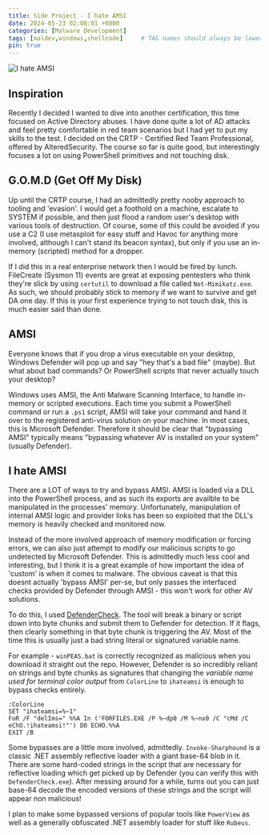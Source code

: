 ```yaml
---
title: Side Project - I hate AMSI
date: 2024-05-23 02:08:01 +0800
categories: [Malware Development]
tags: [maldev,windows,shellcode]     # TAG names should always be lowercase
pin: true
---
```


![I hate AMSI](../assets/img/ihateamsi.jpeg)

## Inspiration

Recently I decided I wanted to dive into another certification, this time focused on Active Directory abuses. I have done quite a lot of AD attacks and feel 
pretty comfortable in red team scenarios but I had yet to put my skills to the test. I decided on the CRTP - Certified Red Team Professional, offered by
AlteredSecurity. The course so far is quite good, but interestingly focuses a lot on using PowerShell primitives and not touching disk.

## G.O.M.D (Get Off My Disk)

Up until the CRTP course, I had an admittedly pretty nooby approach to tooling and 'evasion'. I would get a foothold on a machine, escalate to SYSTEM if possible,
and then just flood a random user's desktop with various tools of destruction. Of course, some of this could be avoided if you use a C2 (I use metasploit for easy stuff
and Havoc for anything more involved, although I can't stand its beacon syntax), but only if you use an in-memory (scripted) method for a dropper.

If I did this in a real enterprise network then I would be fired by lunch. FileCreate (Sysmon 11) events are great at exposing pentesters who think they're slick by
using `certutil` to download a file called `Not-Mimikatz.exe`. As such, we should probably stick to memory if we want to survive and get DA one day. If this is your
first experience trying to not touch disk, this is much easier said than done.

## AMSI

Everyone knows that if you drop a virus executable on your desktop, Windows Defender will pop up and say "hey that's a bad file" (maybe). But what about bad commands? 
Or PowerShell scripts that never actually touch your desktop? 

Windows uses AMSI, the Anti Malware Scanning Interface, to handle in-memory or scripted executions. Each time you submit a PowerShell command or run a `.ps1` script,
AMSI will take your command and hand it over to the registered anti-virus solution on your machine. In most cases, this is Microsoft Defender. Therefore it should be clear
that "bypassing AMSI" typically means "bypassing whatever AV is installed on your system" (usually Defender).

## I hate AMSI

There are a LOT of ways to try and bypass AMSI. AMSI is loaded via a DLL into the PowerShell process, and as such its exports are availble to be manipulated in the processes'
memory. Unfortunately, manipulation of internal AMSI logic and provider links has been so exploited that the DLL's memory is heavily checked and monitored now.

Instead of the more involved approach of memory modification or forcing errors, we can also just attempt to modify our malicious scripts to go undetected by Microsoft
Defender. This is admittedly much less cool and interesting, but I think it is a great example of how important the idea of 'custom' is when it comes to malware. The
obvious caveat is that this doesnt actually 'bypass AMSI' per-se, but only passes the interfaced checks provided by Defender through AMSI - this won't work for other
AV solutions.

To do this, I used [DefenderCheck](https://github.com/matterpreter/DefenderCheck). The tool will break a binary or script down into byte chunks and submit them to
Defender for detection. If it flags, then clearly something in that byte chunk is triggering the AV. Most of the time this is usually just a bad string literal or
signatured variable name.

For example - `winPEAS.bat` is correctly recognized as malicious when you download it straight out the repo. However, Defender is so incredibly reliant on strings
and byte chunks as signatures that changing the _variable name used for terminal color output_ from `ColorLine` to `ihateamsi` is enough to bypass checks entirely.

```dos
:ColorLine
SET "ihateamsi=%~1"
FoR /F "delIms=" %%A In ('FORFILES.EXE /P %~dp0 /M %~nx0 /C "cMd /C eChO.!ihateamsi!"') DO ECHO.%%A
EXIT /B
```

Some bypasses are a little more involved, admittedly. `Invoke-Sharphound` is a classic .NET assembly reflective loader with a giant base-64 blob in it. There are 
some hard-coded strings in the script that are necessary for reflective loading which get picked up by Defender (you can verify this with `DefenderCheck.exe`). After
messing around for a while, turns out you can just base-64 decode the encoded versions of these strings and the script will appear non malicious!

I plan to make some bypassed versions of popular tools like `PowerView` as well as a generally obfuscated .NET assembly loader for stuff like `Rubeus`.
